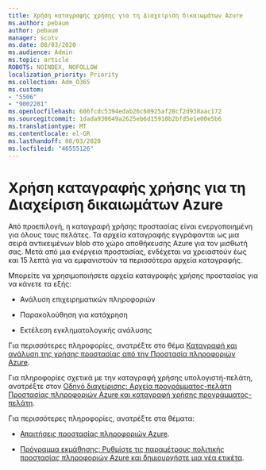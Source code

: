 ```yaml
---
title: Χρήση καταγραφής χρήσης για τη Διαχείριση δικαιωμάτων Azure
ms.author: pebaum
author: pebaum
manager: scotv
ms.date: 08/03/2020
ms.audience: Admin
ms.topic: article
ROBOTS: NOINDEX, NOFOLLOW
localization_priority: Priority
ms.collection: Adm_O365
ms.custom:
- "5506"
- "9002281"
ms.openlocfilehash: 606fcdc5394edab26c60925af28cf2d938aac172
ms.sourcegitcommit: 1dada930649a2625eb6d15910b2bfd5e1e00e5b6
ms.translationtype: MT
ms.contentlocale: el-GR
ms.lasthandoff: 08/03/2020
ms.locfileid: "46555126"
---
```

# <a name="use-usage-logging-for-azure-rights-management"></a>Χρήση καταγραφής χρήσης για τη Διαχείριση δικαιωμάτων Azure

Από προεπιλογή, η καταγραφή χρήσης προστασίας είναι ενεργοποιημένη για όλους τους πελάτες. Τα αρχεία καταγραφής εγγράφονται ως μια σειρά αντικειμένων blob στο χώρο αποθήκευσης Azure για τον μισθωτή σας. Μετά από μια ενέργεια προστασίας, ενδέχεται να χρειαστούν έως και 15 λεπτά για να εμφανιστούν τα περισσότερα αρχεία καταγραφής.

Μπορείτε να χρησιμοποιήσετε αρχεία καταγραφής χρήσης προστασίας για να κάνετε τα εξής:

- Ανάλυση επιχειρηματικών πληροφοριών

- Παρακολούθηση για κατάχρηση

- Εκτέλεση εγκληματολογικής ανάλυσης

Για περισσότερες πληροφορίες, ανατρέξτε στο θέμα [Καταγραφή και ανάλυση της χρήσης προστασίας από την Προστασία πληροφοριών Azure](https://docs.microsoft.com/azure/information-protection/log-analyze-usage).

Για πληροφορίες σχετικά με την καταγραφή χρήσης υπολογιστή-πελάτη, ανατρέξτε στον [Οδηγό διαχείρισης: Αρχεία προγράμματος-πελάτη Προστασίας πληροφοριών Azure και καταγραφή χρήσης προγράμματος-πελάτη](https://docs.microsoft.com/azure/information-protection/rms-client/client-admin-guide-files-and-logging).

Για περισσότερες πληροφορίες, ανατρέξτε στα θέματα:

- [Απαιτήσεις προστασίας πληροφοριών Azure](https://docs.microsoft.com/azure/information-protection/get-started/requirements).
    
- [Πρόγραμμα εκμάθησης: Ρυθμίστε τις παραμέτρους πολιτικής προστασίας πληροφοριών Azure και δημιουργήστε μια νέα ετικέτα](https://docs.microsoft.com/azure/information-protection/get-started/infoprotect-quick-start-tutorial).